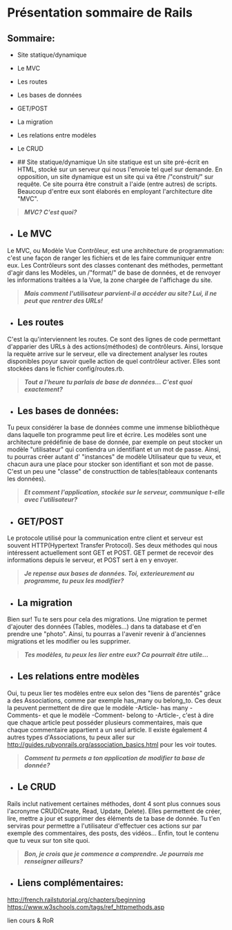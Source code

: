 # Présentation sommaire de Rails

## Sommaire:
* Site statique/dynamique
* Le MVC
* Les routes
* Les bases de données
* GET/POST
* La migration
* Les relations entre modèles
* Le CRUD

* ## Site statique/dynamique
Un site statique est un site pré-écrit en HTML, stocké sur un serveur qui nous l'envoie tel quel sur demande. En opposition, un site dynamique est un site qui va être /"construit/" sur requête. Ce site pourra être construit a l'aide (entre autres) de scripts. Beaucoup d'entre eux sont élaborés en employant l'architecture dite "MVC".

> **_MVC? C'est quoi?_**

* ## Le MVC
Le MVC, ou Modèle Vue Contrôleur, est une architecture de programmation: c'est une façon de ranger les fichiers et de les faire communiquer entre eux. Les Contrôleurs sont des classes contenant des méthodes, permettant d'agir dans les Modèles, un /"format/" de base de données, et de renvoyer les informations traitées a la Vue, la zone chargée de l'affichage du site.

> **_Mais comment l'utilisateur parvient-il a accéder au site? Lui, il ne peut que rentrer des URLs!_**

* ## Les routes
C'est la qu'interviennent les routes. Ce sont des lignes de code permettant d'apparier des URLs à des actions(méthodes) de contrôleurs. Ainsi, lorsque la requète arrive sur le serveur, elle va directement analyser les routes disponibles poyur savoir quelle action de quel contrôleur activer. Elles sont stockées dans le fichier config/routes.rb.

> **_Tout a l'heure tu parlais de base de données... C'est quoi exactement?_**

* ## Les bases de données:
Tu peux considérer la base de données comme une immense bibliothèque dans laquelle ton programme peut lire et écrire. Les modèles sont une architecture prédéfinie de base de donnée, par exemple on peut stocker un modèle \"utilisateur\" qui contiendra un identifiant et un mot de passe. Ainsi, tu pourras créer autant d' \"instances\" de modèle Utilisateur que tu veux, et chacun aura une place pour stocker son identifiant et son mot de passe. C'est un peu une \"classe\" de constructtion de tables(tableaux contenants les données).

> **_Et comment l'application, stockée sur le serveur, communique t-elle avec l'utilisateur?_**

* ## GET/POST
Le protocole utilisé pour la communication entre client et serveur est souvent HTTP(Hypertext Transfer Protocol). Ses deux méthodes qui nous intéressent actuellement sont GET et POST. GET permet de recevoir des informations depuis le serveur, et POST sert à en y envoyer.

> **_Je repense aux bases de données. Toi, exterieurement au programme, tu peux les modifier?_**

* ## La migration
Bien sur! Tu te sers pour cela des migrations. Une migration te permet d'ajouter des données (Tables, modèles...) dans ta database et d'en prendre une "photo". Ainsi, tu pourras a l'avenir revenir à d'anciennes migrations et les modifier ou les supprimer.

> **_Tes modèles, tu peux les lier entre eux? Ca pourrait être utile..._**

* ## Les relations entre modèles
Oui, tu peux lier tes modèles entre eux selon des "liens de parentés" grâce a des Associations, comme par exemple has\_many ou belong\_to. Ces deux la peuvent permettent de dire que le modèle -Article- has many -Comments- et que le modèle -Comment- belong to -Article-, c'est à dire que chaque article peut posséder plusieurs commentaires, mais que chaque commentaire appartient a un seul article. Il existe également 4 autres types d'Associations, tu peux aller sur http://guides.rubyonrails.org/association_basics.html pour les voir toutes.

> **_Comment tu permets a ton application de modifier ta base de donnée?_**

* ## Le CRUD
Rails inclut nativement certaines méthodes, dont 4 sont plus connues sous l'acronyme CRUD(Create, Read, Update, Delete). Elles permettent de créer, lire, mettre a jour et supprimer des éléments de ta base de donnée. Tu t'en serviras pour permettre a l'utilisateur d'effectuer ces actions sur par exemple des commentaires, des posts, des vidéos... Enfin, tout le contenu que tu veux sur ton site quoi.

> **_Bon, je crois que je commence a comprendre. Je pourrais me renseigner ailleurs?_**

* ## Liens complémentaires:
http://french.railstutorial.org/chapters/beginning
https://www.w3schools.com/tags/ref_httpmethods.asp







lien cours & RoR
